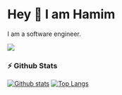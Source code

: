 # Hey 👋 I am Hamim
I am a software engineer.


<img src="https://skillicons.dev/icons?i=go,docker,kubernetes,kubevirt&theme=dark" />

###  ⚡ Github Stats
<a href="#">![Github stats](https://github-readme-stats.vercel.app/api?username=RejwankabirHamim&theme=blueberry&count_private=true&hide_border=true&line_height=20)</a>
<a href="#">![Top Langs](https://github-readme-stats.vercel.app/api/top-langs/?username=RejwankabirHamim&layout=compact&theme=blueberry&count_private=true&hide_border=true)</a>
